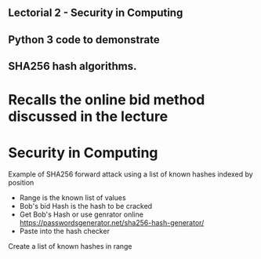 ## Lectorial 2 - Security in Computing

## Python 3 code to demonstrate

## SHA256 hash algorithms.

# Recalls the online bid method discussed in the lecture

# Security in Computing

Example of SHA256 forward attack using a list of known hashes indexed by position

- Range is the known list of values
- Bob's bid Hash is the hash to be cracked
- Get Bob's Hash or use genrator online https://passwordsgenerator.net/sha256-hash-generator/
- Paste into the hash checker

Create a list of known hashes in range

